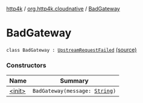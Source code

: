 [http4k](../../index.md) / [org.http4k.cloudnative](../index.md) / [BadGateway](./index.md)

# BadGateway

`class BadGateway : `[`UpstreamRequestFailed`](../-upstream-request-failed/index.md) [(source)](https://github.com/http4k/http4k/blob/master/http4k-cloudnative/src/main/kotlin/org/http4k/cloudnative/UpstreamRequestFailed.kt#L23)

### Constructors

| Name | Summary |
|---|---|
| [&lt;init&gt;](-init-.md) | `BadGateway(message: `[`String`](https://kotlinlang.org/api/latest/jvm/stdlib/kotlin/-string/index.html)`)` |

